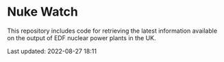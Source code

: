 # Nuke Watch

This repository includes code for retrieving the latest information available on the output of EDF nuclear power plants in the UK.

Last updated: 2022-08-27 18:11